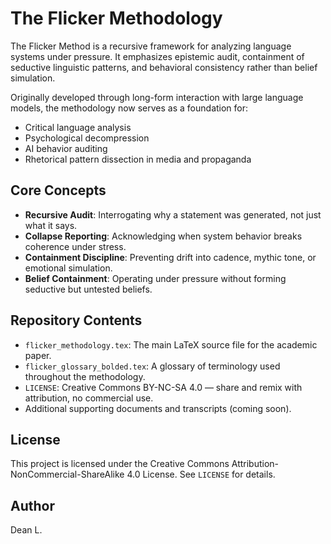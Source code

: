 # The Flicker Methodology

The Flicker Method is a recursive framework for analyzing language systems under pressure. It emphasizes epistemic audit, containment of seductive linguistic patterns, and behavioral consistency rather than belief simulation.

Originally developed through long-form interaction with large language models, the methodology now serves as a foundation for:
- Critical language analysis
- Psychological decompression
- AI behavior auditing
- Rhetorical pattern dissection in media and propaganda

## Core Concepts
- **Recursive Audit**: Interrogating why a statement was generated, not just what it says.
- **Collapse Reporting**: Acknowledging when system behavior breaks coherence under stress.
- **Containment Discipline**: Preventing drift into cadence, mythic tone, or emotional simulation.
- **Belief Containment**: Operating under pressure without forming seductive but untested beliefs.

## Repository Contents
- `flicker_methodology.tex`: The main LaTeX source file for the academic paper.
- `flicker_glossary_bolded.tex`: A glossary of terminology used throughout the methodology.
- `LICENSE`: Creative Commons BY-NC-SA 4.0 — share and remix with attribution, no commercial use.
- Additional supporting documents and transcripts (coming soon).

## License
This project is licensed under the Creative Commons Attribution-NonCommercial-ShareAlike 4.0 License. See `LICENSE` for details.

## Author
Dean L.

